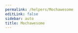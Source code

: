 ```yaml
---
permalink: /helpers/Mochawesome
editLink: false
sidebar: auto
title: Mochawesome
---
```


<!-- Generated by documentation.js. Update this documentation by updating the source code. -->
